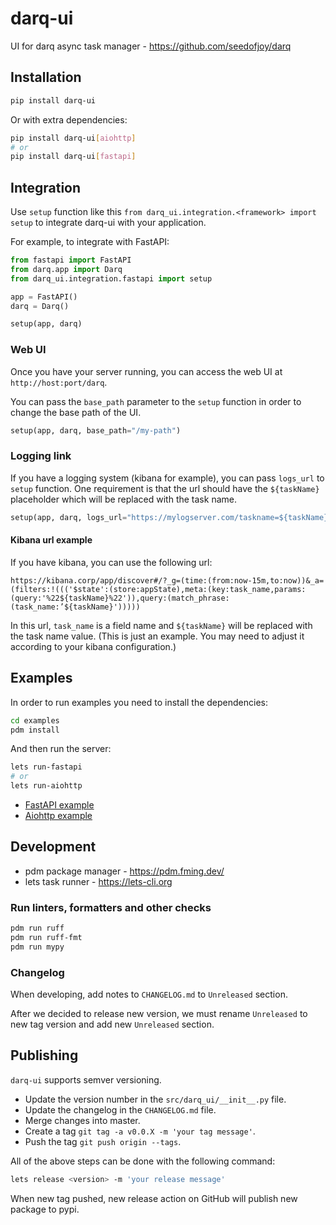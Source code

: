 # darq-ui

UI for darq async task manager - https://github.com/seedofjoy/darq

## Installation

```bash
pip install darq-ui
```

Or with extra dependencies:

```bash
pip install darq-ui[aiohttp]
# or
pip install darq-ui[fastapi]
```

## Integration

Use `setup` function like this `from darq_ui.integration.<framework> import setup` to integrate darq-ui with your application.

For example, to integrate with FastAPI:

```python
from fastapi import FastAPI
from darq.app import Darq
from darq_ui.integration.fastapi import setup

app = FastAPI()
darq = Darq()

setup(app, darq)
```

### Web UI

Once you have your server running, you can access the web UI at `http://host:port/darq`.

You can pass the `base_path` parameter to the `setup` function in order to change the base path of the UI.

```python
setup(app, darq, base_path="/my-path")
```

### Logging link 

If you have a logging system (kibana for example), you can pass `logs_url` to `setup` function. One requirement is that the url should have the `${taskName}` placeholder which will be replaced with the task name.

```python
setup(app, darq, logs_url="https://mylogserver.com/taskname=${taskName}")
```

#### Kibana url example

If you have kibana, you can use the following url:

```
https://kibana.corp/app/discover#/?_g=(time:(from:now-15m,to:now))&_a=(filters:!((('$state':(store:appState),meta:(key:task_name,params:(query:'%22${taskName}%22')),query:(match_phrase:(task_name:’${taskName}')))))
```

In this url, `task_name` is a field name and `${taskName}` will be replaced with the task name value. (This is just an example. You
may need to adjust it according to your kibana configuration.)

## Examples

In order to run examples you need to install the dependencies:

```bash
cd examples
pdm install
```

And then run the server:

```bash
lets run-fastapi 
# or 
lets run-aiohttp
```

* [FastAPI example](examples/fastapi_server.py)
* [Aiohttp example](examples/aiohttp_server.py)

## Development

* pdm package manager - https://pdm.fming.dev/
* lets task runner - https://lets-cli.org

### Run linters, formatters and other checks

```bash
pdm run ruff
pdm run ruff-fmt
pdm run mypy
```

### Changelog

When developing, add notes to `CHANGELOG.md` to `Unreleased` section.

After we decided to release new version, we must rename `Unreleased` to new tag version and add new `Unreleased` section.

## Publishing

`darq-ui` supports semver versioning.

* Update the version number in the `src/darq_ui/__init__.py` file.
* Update the changelog in the `CHANGELOG.md` file.
* Merge changes into master.
* Create a tag `git tag -a v0.0.X -m 'your tag message'`.
* Push the tag `git push origin --tags`.

All of the above steps can be done with the following command:

```bash
lets release <version> -m 'your release message'
```

When new tag pushed, new release action on GitHub will publish new package to pypi.
